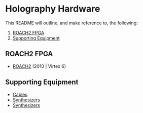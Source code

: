 # Holography Hardware #

This README will outline, and make reference to, the following:
1. [ROACH2 FPGA](#roach2-fpga)
2. [Supporting Equipment](#supporting-equipment)

## ROACH2 FPGA

- [ROACH2](https://github.com/casper-astro/casper-hardware/tree/master/FPGA_Hosts/ROACH2) (2010 | Virtex 6)

## Supporting Equipment

- [Cables](Supporting_Equipment/Equipment_cables.md)
- [Synthesizers](Supporting_Equipment/Signal_management.md)
- [Synthesizers](Supporting_Equipment/Correlation_electronics.md)
